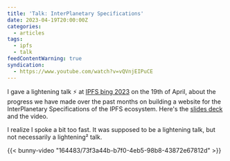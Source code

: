 ```yaml
---
title: 'Talk: InterPlanetary Specifications'
date: 2023-04-19T20:00:00Z
categories:
  - articles
tags:
  - ipfs
  - talk
feedContentWarning: true
syndication:
  - https://www.youtube.com/watch?v=vQVnjEIPuCE
---
```


I gave a lightening talk ⚡️ at [IPFS þing 2023](https://2023.ipfs-thing.io/) on the 19th of April, about the progress we have made over the past months
on building a website for the InterPlanetary Specifications of the IPFS ecosystem. Here's the [slides deck](https://cdn.hacdias.com/media/2023-04-interplanetary-specifications.pdf) and the video.

I realize I spoke a bit too fast. It was supposed to be a lightening talk, but not necessarily a lightening² talk.

{{< bunny-video "164483/73f3a44b-b7f0-4eb5-98b8-43872e67812d" >}}
